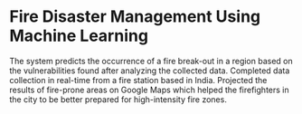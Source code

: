 # Fire Disaster Management Using Machine Learning

The system predicts the occurrence of a fire break-out in a region based on the vulnerabilities found after analyzing the collected data. Completed data collection in real-time from a fire station based in India. Projected the results of fire-prone areas on Google Maps which helped the firefighters in the city to be better prepared for high-intensity fire zones.
